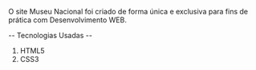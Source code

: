 O site Museu Nacional foi criado de forma única e exclusiva para fins de prática com Desenvolvimento WEB.

-- Tecnologias Usadas --

1. HTML5
2. CSS3
